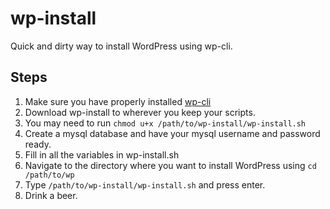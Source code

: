 # wp-install

Quick and dirty way to install WordPress using wp-cli.

## Steps

1. Make sure you have properly installed [wp-cli](http://wp-cli.org/)
2. Download wp-install to wherever you keep your scripts.
3. You may need to run `chmod u+x /path/to/wp-install/wp-install.sh`
4. Create a mysql database and have your mysql username and password ready.
5. Fill in all the variables in wp-install.sh
6. Navigate to the directory where you want to install WordPress using `cd /path/to/wp`
7. Type `/path/to/wp-install/wp-install.sh` and press enter.
8. Drink a beer.